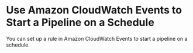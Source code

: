 # Use Amazon CloudWatch Events to Start a Pipeline on a Schedule<a name="pipelines-trigger-source-schedule"></a>

You can set up a rule in Amazon CloudWatch Events to start a pipeline on a schedule\. 